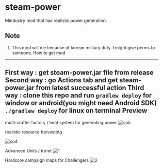 # steam-power
Mindustry mod that has realistic power generation.

Note
----
1. This mod will die because of korean military duty.
   I might give perms to someone.
How to get mod
----
First way : get steam-power.jar file from release
Second way : go Actions tab and get steam-power.jar from latest successful action
Third way : clone this repo and run
    `gradlew deploy` for window or android(you might need Android SDK)
    `./gradlew deploy` for linux
on terminal
Preview
-----------
multi-crafter factory / heat system for generating power
![sp5](https://user-images.githubusercontent.com/46671397/95201076-5e591380-081a-11eb-82b5-016d5373d54c.png)

realistic resource harvesting

![sp4](https://user-images.githubusercontent.com/46671397/95201071-5c8f5000-081a-11eb-853f-36eb30574209.png)

Advanced Units / turret
![1](https://user-images.githubusercontent.com/46671397/95201024-4d100700-081a-11eb-95ff-f4d927f6c68e.png)

Hardcore campaign maps for Challengers
![2](https://user-images.githubusercontent.com/46671397/95203038-24d5d780-081d-11eb-9fa8-58e544f78a48.png)
